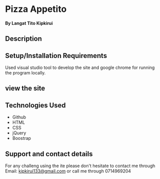 # Pizza Appetito

#### By Langat Tito Kipkirui
## Description

## Setup/Installation Requirements
Used visual studio tool to develop the site and google chrome for running the program locally. 
## view the site

## Technologies Used
* Github
* HTML
* CSS
* jQuery
* Boostrap
## Support and contact details
For any challeng using the ite please don't hesitate to contact me through Email: kipkirui133@gmail.com or call me through 0714969204
